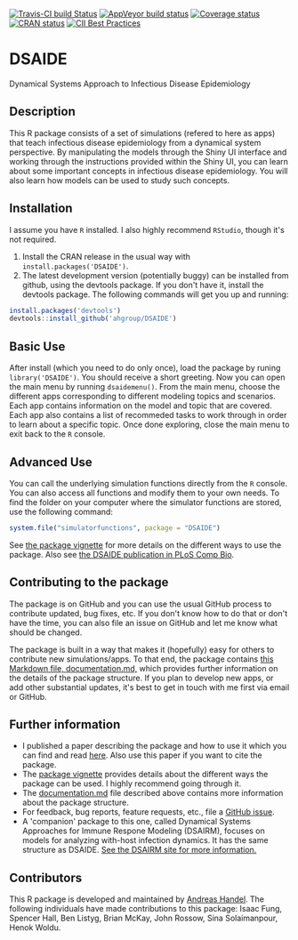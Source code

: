 [![Travis-CI build Status](https://travis-ci.org/ahgroup/DSAIDE.svg?branch=master)](https://travis-ci.org/ahgroup/DSAIDE)
[![AppVeyor build status](https://ci.appveyor.com/api/projects/status/github/ahgroup/DSAIDE?branch=master&svg=true)](https://ci.appveyor.com/project/ahgroup/DSAIDE)
[![Coverage status](https://codecov.io/gh/ahgroup/DSAIDE/branch/master/graph/badge.svg)](https://codecov.io/github/ahgroup/DSAIDE?branch=master)
[![CRAN status](https://www.r-pkg.org/badges/version/DSAIDE)](https://cran.r-project.org/package=DSAIDE)
[![CII Best Practices](https://bestpractices.coreinfrastructure.org/projects/2059/badge)](https://bestpractices.coreinfrastructure.org/projects/2059)

# DSAIDE
Dynamical Systems Approach to Infectious Disease Epidemiology

## Description
This R package consists of a set of simulations (refered to here as apps) that teach infectious disease epidemiology from a dynamical system perspective. By manipulating the models through the Shiny UI interface and working through the instructions provided within the Shiny UI, you can learn about some important concepts in infectious disease epidemiology. 
You will also learn how models can be used to study such concepts.

## Installation
I assume you have `R` installed. I also highly recommend `RStudio`, though it's not required.

1. Install the CRAN release in the usual way with `install.packages('DSAIDE')`.
2. The latest development version (potentially buggy) can be installed from github, using the devtools package. If you don't have it, install the devtools package. The following commands will get you up and running:

```r
install.packages('devtools')
devtools::install_github('ahgroup/DSAIDE')
```
## Basic Use
After install (which you need to do only once), load the package by runing `library('DSAIDE')`. You should receive a short greeting. Now you can open the main menu by running `dsaidemenu()`. From the main menu, choose the different apps corresponding to different modeling topics and scenarios. Each app contains information on the model and topic that are covered. Each app also contains a list of recommeded tasks to work through in order to learn about a specific topic. Once done exploring, close the main menu to exit back to the `R` console.

## Advanced Use
You can call the underlying simulation functions directly from the `R` console. You can also access all functions and modify them to your own needs. To find the folder on your computer where the simulator functions are stored, use the following command:

```r
system.file("simulatorfunctions", package = "DSAIDE")
```

See [the package vignette](https://ahgroup.github.io/DSAIDE/articles/DSAIDE.html) for more details on the different ways to use the package. Also see [the DSAIDE publication in PLoS Comp Bio](https://doi.org/10.1371/journal.pcbi.1005642).

## Contributing to the package
The package is on GitHub and you can use the usual GitHub process to contribute updated, bug fixes, etc. If you don't know how to do that or don't have the time, you can also file an issue on GitHub and let me know what should be changed. 

The package is built in a way that makes it (hopefully) easy for others to contribute new simulations/apps. To that end, the package contains [this Markdown file, documentation.md,](https://github.com/ahgroup/DSAIDE/blob/master/inst/docsfordevelopers/documentation.md) which provides further information on the details of the package structure. If you plan to develop new apps, or add other substantial updates, it's best to get in touch with me first via email or GitHub.



## Further information
* I published a paper describing the package and how to use it which you can find and read [here](https://doi.org/10.1371/journal.pcbi.1005642). Also use this paper if you want to cite the package.
* The [package vignette](https://ahgroup.github.io/DSAIDE/articles/DSAIDE.html) provides details about the different ways the package can be used. I highly recommend going through it. 
* The [documentation.md](https://github.com/ahgroup/DSAIDE/blob/master/inst/docsfordevelopers/documentation.md) file described above contains more information about the package structure.
* For feedback, bug reports, feature requests, etc., file a [GitHub issue](https://github.com/ahgroup/DSAIDE/issues).
* A 'companion' package to this one, called Dynamical Systems Approaches for Immune Respone Modeling (DSAIRM), focuses on models for analyzing with-host infection dynamics. It has the same structure as DSAIDE. [See the DSAIRM site for more information.](https://ahgroup.github.io/DSAIRM)

## Contributors
This R package is developed and maintained by [Andreas Handel](http://handelgroup.uga.edu/). The following individuals have made contributions to this package: Isaac Fung, Spencer Hall, Ben Listyg, Brian McKay, John Rossow, Sina Solaimanpour, Henok Woldu.
